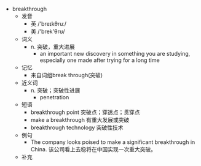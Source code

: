 - breakthrough
  - 发音
    - 英 /'breɪkθruː/
    - 美 /'brek'θrʊ/
  - 词义
    - n. 突破，重大进展
      - an important new discovery in something you are studying, especially one made after trying for a long time
  - 记忆
    - 来自词组break through(突破)
  - 近义词
    - n. 突破；突破性进展
      - penetration
  - 短语
    - breakthrough point 突破点；穿透点；贯穿点
    - make a breakthrough 有重大发展或突破
    - breakthrough technology 突破性技术
  - 例句
    - The company looks poised to make a significant breakthrough in China. 该公司看上去稳将在中国实现一次重大突破。
  - 补充